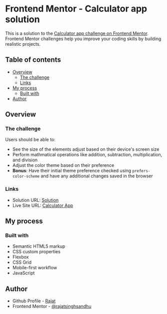 # Frontend Mentor - Calculator app solution

This is a solution to the [Calculator app challenge on Frontend Mentor](https://www.frontendmentor.io/challenges/calculator-app-9lteq5N29). Frontend Mentor challenges help you improve your coding skills by building realistic projects.

## Table of contents

- [Overview](#overview)
  - [The challenge](#the-challenge)
  - [Links](#links)
- [My process](#my-process)
  - [Built with](#built-with)
- [Author](#author)

## Overview

### The challenge

Users should be able to:

- See the size of the elements adjust based on their device's screen size
- Perform mathmatical operations like addition, subtraction, multiplication, and division
- Adjust the color theme based on their preference
- **Bonus**: Have their initial theme preference checked using `prefers-color-scheme` and have any additional changes saved in the browser

### Links

- Solution URL: [Solution](https://github.com/rajatsandhuu/Frontend-Mentor/tree/main/Calculator%20App)
- Live Site URL: [Calculator App](https://rajatsandhuu.github.io/Frontend-Mentor/Calculator%20App)

## My process

### Built with

- Semantic HTML5 markup
- CSS custom properties
- Flexbox
- CSS Grid
- Mobile-first workflow
- JavaScript

## Author

- Github Profile - [Rajat](https://github.com/rajatsandhuu)
- Frontend Mentor - [@rajatsinghsandhu](https://www.frontendmentor.io/profile/rajatsinghsandhu)
